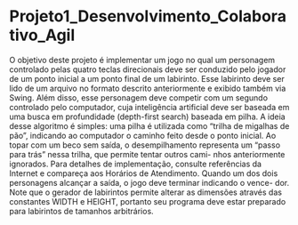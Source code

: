 # Projeto1_Desenvolvimento_Colaborativo_Agil
O objetivo deste projeto é implementar um jogo no qual um personagem controlado pelas quatro teclas direcionais deve ser conduzido pelo jogador de um ponto inicial a um ponto final de um labirinto. Esse labirinto deve ser lido de um arquivo no formato descrito anteriormente e exibido também via Swing. Além disso, esse personagem deve competir com um segundo controlado pelo computador, cuja inteligência artificial deve ser baseada em uma busca em profundidade (depth-first search) baseada em pilha. A ideia desse algoritmo é simples: uma pilha é utilizada como “trilha de migalhas de pão”, indicando ao computador o caminho feito desde o ponto inicial. Ao topar com um beco sem saída, o desempilhamento representa um “passo para trás” nessa trilha, que permite tentar outros cami- nhos anteriormente ignorados. Para detalhes de implementação, consulte referências da Internet e compareça aos Horários de Atendimento. Quando um dos dois personagens alcançar a saída, o jogo deve terminar indicando o vence- dor. Note que o gerador de labirintos permite alterar as dimensões através das constantes WIDTH e HEIGHT, portanto seu programa deve estar preparado para labirintos de tamanhos arbitrários.
